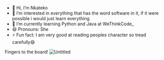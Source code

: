 - 👋 Hi, I’m Nkateko
- 👀 I’m interested in everything that has the word software in it, if it were possible i would just learn everything
- 🌱 I’m currently learning Python and Java at WeThinkCode_
- 😄 Pronouns: She
- ⚡ Fun fact: I am very good at reading peoples character so tread carefully😄

<!---
Nkatek0/Nkatek0 is a ✨ special ✨ repository because its `README.md` (this file) appears on your GitHub profile.
You can click the Preview link to take a look at your changes.
--->
Fingers to the board!
![Untitled](https://github.com/Nkatek0/Nkatek0/assets/164024060/139a1028-2fcb-4351-806f-cba7941c3e6a)


